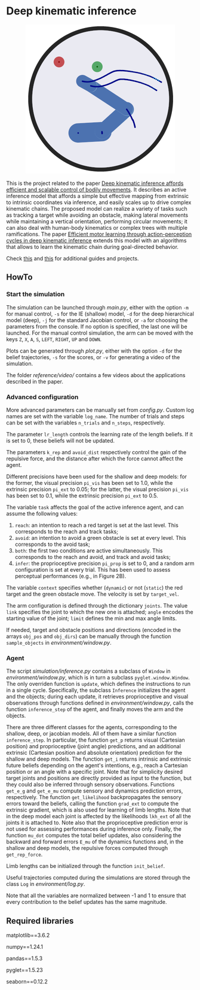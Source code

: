 # Deep kinematic inference

<p align="center">
  <img src="/reference/images/env.png">
</p>

This is the project related to the paper [Deep kinematic inference affords efficient and scalable control of bodily movements](https://www.biorxiv.org/content/10.1101/2023.05.04.539409v2). It describes an active inference model that affords a simple but effective mapping from extrinsic to intrinsic coordinates via inference, and easily scales up to drive complex kinematic chains. The proposed model can realize a variety of tasks such as tracking a target while avoiding an obstacle, making lateral movements while maintaining a vertical orientation, performing circular movements; it can also deal with human-body kinematics or complex trees with multiple ramifications. The paper [Efficient motor learning through action-perception cycles in deep kinematic inference](https://link.springer.com/chapter/10.1007/978-3-031-47958-8_5) extends this model with an algorithms that allows to learn the kinematic chain during goal-directed behavior.

Check [this](https://priorelli.github.io/blog/) and [this](https://priorelli.github.io/projects/) for additional guides and projects.

## HowTo

### Start the simulation

The simulation can be launched through *main.py*, either with the option `-m` for manual control, `-s` for the IE (shallow) model, `-d` for the deep hierarchical model (deep), `-j` for the standard Jacobian control, or `-a` for choosing the parameters from the console. If no option is specified, the last one will be launched. For the manual control simulation, the arm can be moved with the keys `Z`, `X`, `A`, `S`, `LEFT`, `RIGHT`, `UP` and `DOWN`.

Plots can be generated through *plot.py*, either with the option `-d` for the belief trajectories, `-s` for the scores, or `-v` for generating a video of the simulation.

The folder *reference/video/* contains a few videos about the applications described in the paper.

### Advanced configuration

More advanced parameters can be manually set from *config.py*. Custom log names are set with the variable `log_name`. The number of trials and steps can be set with the variables `n_trials` and `n_steps`, respectively.

The parameter `lr_length` controls the learning rate of the length beliefs. If it is set to 0, these beliefs will not be updated.

The parameters `k_rep` and `avoid_dist` respectively control the gain of the repulsive force, and the distance after which the force cannot affect the agent.

Different precisions have been used for the shallow and deep models: for the former, the visual precision `pi_vis` has been set to 1.0, while the extrinsic precision `pi_ext` to 0.05; for the latter, the visual precision `pi_vis` has been set to 0.1, while the extrinsic precision `pi_ext` to 0.5.

The variable `task` affects the goal of the active inference agent, and can assume the following values:
1. `reach`: an intention to reach a red target is set at the last level. This corresponds to the reach and track tasks;
2. `avoid`: an intention to avoid a green obstacle is set at every level. This corresponds to the avoid task;
3. `both`: the first two conditions are active simultaneously. This corresponds to the reach and avoid, and track and avoid tasks;
4. `infer`: the proprioceptive precision `pi_prop` is set to 0, and a random arm configuration is set at every trial. This has been used to assess perceptual performances (e.g., in Figure 2B).

The variable `context` specifies whether (`dynamic`) or not (`static`) the red target and the green obstacle move. The velocity is set by `target_vel`.

The arm configuration is defined through the dictionary `joints`. The value `link` specifies the joint to which the new one is attached; `angle` encodes the starting value of the joint; `limit` defines the min and max angle limits.

If needed, target and obstacle positions and directions (encoded in the arrays `obj_pos` and `obj_dirs`) can be manually through the function `sample_objects` in *environment/window.py*.

### Agent

The script *simulation/inference.py* contains a subclass of `Window` in *environment/window.py*, which is in turn a subclass `pyglet.window.Window`. The only overriden function is `update`, which defines the instructions to run in a single cycle. Specifically, the subclass `Inference` initializes the agent and the objects; during each update, it retrieves proprioceptive and visual observations through functions defined in *environment/window.py*, calls the function `inference_step` of the agent, and finally moves the arm and the objects.

There are three different classes for the agents, corresponding to the shallow, deep, or jacobian models. All of them have a similar function `inference_step`. In particular, the function `get_p` returns visual (Cartesian position) and proprioceptive (joint angle) predictions, and an additional extrinsic (Cartesian position and absolute orientation) prediction for the shallow and deep models. The function `get_i` returns intrinsic and extrinsic future beliefs depending on the agent's intentions, e.g., reach a Cartesian position or an angle with a specific joint. Note that for simplicity desired target joints and positions are directly provided as input to the function, but they could also be inferred through sensory observations. Functions `get_e_g` and `get_e_mu` compute sensory and dynamics prediction errors, respectively. The function `get_likelihood` backpropagates the sensory errors toward the beliefs, calling the function `grad_ext` to compute the extrinsic gradient, which is also used for learning of limb lengths. Note that in the deep model each joint is affected by the likelihoods `lkh_ext` of all the joints it is attached to. Note also that the proprioceptive prediction error is not used for assessing performances during inference only. Finally, the function `mu_dot` computes the total belief updates, also considering the backward and forward errors `E_mu` of the dynamics functions and, in the shallow and deep models, the repulsive forces computed through `get_rep_force`.

Limb lengths can be initialized through the function `init_belief`.

Useful trajectories computed during the simulations are stored through the class `Log` in *environment/log.py*.

Note that all the variables are normalized between -1 and 1 to ensure that every contribution to the belief updates has the same magnitude.

## Required libraries

matplotlib==3.6.2

numpy==1.24.1

pandas==1.5.3

pyglet==1.5.23

seaborn==0.12.2
